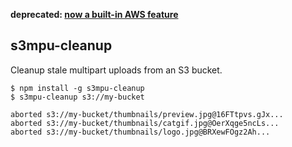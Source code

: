 **deprecated: [now a built-in AWS feature](https://aws.amazon.com/blogs/aws/s3-lifecycle-management-update-support-for-multipart-uploads-and-delete-markers)**

s3mpu-cleanup
-------------
Cleanup stale multipart uploads from an S3 bucket.

    $ npm install -g s3mpu-cleanup
    $ s3mpu-cleanup s3://my-bucket

    aborted s3://my-bucket/thumbnails/preview.jpg@16FTtpvs.gJx...
    aborted s3://my-bucket/thumbnails/catgif.jpg@OerXqge5ncLs...
    aborted s3://my-bucket/thumbnails/logo.jpg@BRXewFOgz2Ah...

